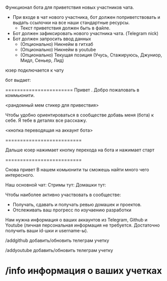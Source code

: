 Функционал бота для приветствия новых участников чата.

- При входе в чат нового участника, бот должен поприветствовать и выдать ссылочки на все наши стандартные ресурсы.
    - Текст приветствия должен быть в файле.
- Бот должен зафиксировать нового участника чата. (Telegram nick)
- Бот должен запросить ввод данных
    - (Опционально) Никнейм в гитхаб
    - (Опционально) Никнейм в youtube
    - (Опционально) Текущая позиция (Учусь, Стажируюсь, Джуниор, Мидл, Сеньер, Лид)

юзер подключается к чату

бот выдает:

=======================
Привет <username>. Добро пожаловать в коммьюнити.

<рандомный мем стикер для привествия>

Чтобы удобно ориентироваться в сообществе добавь меня (бота) к себе. Я тебе в деталях все расскажу.

<кнопка переводящая на аккаунт бота>

==========================

Дальше юзер нажимает кнопку перехода на бота и нажимает старт

==========================

Снова привет <username>
В нашем комьюнити ты сможешь найти много чего интересного.

Наш основной чат:
Стримы тут:
Домашки тут:

Чтобы наиболее активно участвовать в сообществе:

- Получать, сдавать и получать ревью домашек и проектов.
- Отслеживать ваш прогресс по изучаению разработки

Нам нужна информация о ваших аккаунтов из Telegram, Github и Youtube (личная персональная информация не требуется.
Достаточно получить ваши id-шки и username-ы).

/addgithub добавить/обновить телеграм учетку

/addyoutube добавить/обновить телеграм учетку

/info информация о ваших учетках
=========================
